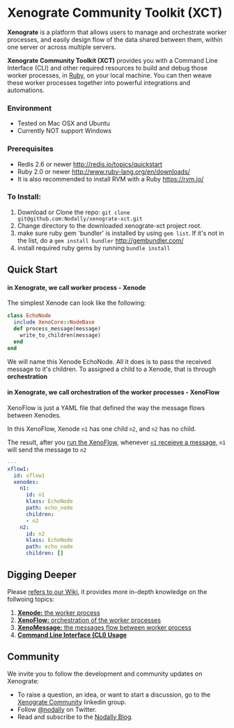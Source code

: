 Xenograte Community Toolkit (XCT)
===

**Xenograte** is a platform that allows users to manage and orchestrate worker processes, and easily design 
flow of the data shared between them, within one server or across multiple servers.

**Xenograte Community Toolkit (XCT)** provides you with a Command Line Interface (CLI) and other required 
resources to build and debug those worker processes, in [Ruby](http://www.ruby-lang.org/en/), on your local 
machine. You can then weave these worker processes together into powerful integrations and automations.

### Environment
* Tested on Mac OSX and Ubuntu
* Currently NOT support Windows

### Prerequisites

* Redis 2.6 or newer http://redis.io/topics/quickstart
* Ruby 2.0 or newer http://www.ruby-lang.org/en/downloads/
* It is also recommended to install RVM with a Ruby https://rvm.io/

### To Install:

1. Download or Clone the repo: `git clone git@github.com:Nodally/xenograte-xct.git`
2. Change directory to the downloaded xenograte-xct project root.
3. make sure ruby gem 'bundler' is installed by using `gem list`. If it's not in the list, do a `gem install bundler` http://gembundler.com/
4. install required ruby gems by running `bundle install`

## Quick Start

#### in Xenograte, we call worker process - Xenode
The simplest Xenode can look like the following:
```ruby
class EchoNode
  include XenoCore::NodeBase
  def process_message(message)
    write_to_children(message)
  end
end
```
We will name this Xenode EchoNode. All it does is to pass the received message to it's children. To assigned a child to a Xenode, that is through **orchestration**

#### in Xenograte, we call orchestration of the worker processes - XenoFlow

XenoFlow is just a YAML file that defined the way the message flows between Xenodes.

In this XenoFlow, Xenode `n1` has one child `n2`, and `n2` has no child. 

The result, after you [run the XenoFlow](), whenever [`n1` receieve a message](), `n1` will send the message to `n2` 

```yaml
---
xflow1:
  id: xflow1
  xenodes:
    n1:
      id: n1
      klass: EchoNode
      path: echo_node
      children:
      - n2
    n2:
      id: n2
      klass: EchoNode
      path: echo_node
      children: []
```

## Digging Deeper

Please [refers to our Wiki](../../wiki), it provides more in-depth knowledge on the follwoing topics:

1. [**Xenode:** the worker process](../../wiki/Xenode)
2. [**XenoFlow:** orchestration of the worker processes](../../wiki/Xenoflow)
3. [**XenoMessage:** the messages flow between worker process](../../wiki/XenoMessage)
4. [**Command Line Interface (CLI) Usage**](../../wiki/Command-Line-Interface-%28CLI%29-Usage)


## Community

We invite you to follow the development and community updates on Xenograte:

- To raise a question, an idea, or want to start a discussion, go to the [Xenograte Community][23] linkedin group.
- Follow [@nodally][21] on Twitter.
- Read and subscribe to the [Nodally Blog][22].

[21]: http://twitter.com/nodally
[22]: http://blog.nodally.com
[23]: http://www.linkedin.com/groups/Xenograte-Community-5068501

